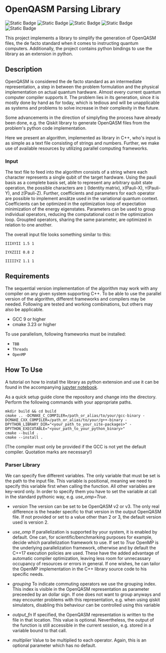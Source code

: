 # OpenQASM Parsing Library
![Static Badge](https://img.shields.io/badge/Quantum%20Computing-purple)
![Static Badge](https://img.shields.io/badge/OpenQASM-blue)
![Static Badge](https://img.shields.io/badge/OpenMP-4.x-green)
![Static Badge](https://img.shields.io/badge/OpenMP-5.x-green)
![Static Badge](https://img.shields.io/badge/C%2B%2B17-Execution%20Policies-red)



This project implements a library to simplify the generation of OpenQASM files, the de facto standard when it comes to 
instructing quantum computers. Additionally, the project contains python bindings to use the library as an extension in 
python.

## Description

OpenQASM is considered the de facto standard as an intermediate representation, a step in between the problem formulation and the physical implementation on actual quantum hardware. Almost every current quantum computer compiler supports it. The problem lies in its generation, since it is mostly done by hand as for today, which is tedious and will be unapplicable as systems and problems to solve increase in their complexity in the future.

Some advancements in the direction of simplyfing the process have already been done, e.g. the Qiskit library to generate OpenQASM files from the problem's python code implementation.

Here we present an algorithm, implemented as library in C++, who's input is as simple as a text file consisting of strings and numbers. Further, we make use of available resources by utilizing parallel computing frameworks.


### Input

The text file to feed into the algorithm consists of a string where each character represents a single qubit of the target 
hardware. Using the pauli basis as a complete basis set, able to represent any arbitrary qubit state operation, 
the possible characters are `I` (Identity matrix), `X`(Pauli-X), `Y`(Pauli-Y), and `Z`(Pauli-Z). Further, coefficients 
and parameters for each operator are possible to implement ansätze used in the variational quantum context. Coefficients 
can be optimized in the optimization loop of expectation minimization of the energy eigenstates. Parameters can be used 
to group individual operators, reducing the computational cost in the optimization loop. Groupted operators, sharing the 
same parameter, are optimized in relation to one another.

The overall input file looks something similar to this:
```
IIIXYII 1.5 1

IYXZIII 0.8 2

IIIIIYZ 1.1 1
```

## Requirements

The sequential version implementation of the algorithm may work with any compiler on any given system supporting
C++. To be able to use the parallel version of the algorithm, different frameworks and compilers may be needed.
Following are tested and working combinations, but others may also be applicable. 

- GCC 9 or higher
- cmake 3.23 or higher

To use parallelism, following frameworks must be installed:
- `TBB`
- `Threads`
- `OpenMP`

## How To Use

A tutorial on how to install the library as python extension and use it can be found in the accompanying [jupyter 
notebook](https://github.com/msqc-goethe/QasmParserLibrary).

As a quick setup guide clone the repository and change into the directory. Perform the following commands with
your appropriate paths.

```
mkdir build && cd build
cmake .. -DCMAKE_C_COMPILER=/path_or_alias/to/your/gcc-binary -DCMAKE_CXX_COMPILER=/path_or_alias/to/your/g++-binary -DPYTHON_LIBRARY_DIR="<your_path_to_your_site-packages>" -DPYTHON_EXECUTABLE="<your_path_to_your_python_binary>"
cmake --build .
cmake --install .
```
(The compiler must only be provided if the GCC is not yet the default compiler. Quotation marks are necessary!)

### Parser Library
We can specify five different variables. The only variable that must be set is the path to the input file. This variable is positional, meaning we need to specify this variable first when calling the function. All other variables are key-word only. In order to specify them you have to set the variable at call in the standard pythonic way, e.g. *use_omp=True*.

- *version*
  The version can be set to be OpenQASM v2 or v3. The only real difference is the header specific to that version in the output OpenQASM file. If not provided or set to a value other than 2 or 3, the default version used is version 2.

- *use_omp*
  If parallelization is supported by your system, it is enabled by default. One can, for scientific/benchmarking purposes for example, decide which parallelization framework to use. If set to *True* OpenMP is the underlying parallelization framework, otherwise and by default the C++17 execution policies are used. These have the added advantage of automatic compiler optimization, leaving less room for unnecassary occupancy of resources or errors in general. If one wishes, he can tailor the OpenMP implementation in the C++ library source code to his specific needs.

- *grouping*
  To indicate commuting operators we use the grouping index. This index is visible in the OpenQASM representation as parameter preceeded by an dollar sign. If one does not want to group anyways and may encounter problems with this representation, e.g. when using qiskit simulators, disabling this behaviour can be controlled using this variable

- *output_fn*
  If specified, the OpenQASM representation is written to the file in that location. This value is optional. Nevertheless, the output of the function is still accessible in the current session, e.g. stored in a variable bound to that call.

- *multiplier*
  Value to be multiplied to each operator. Again, this is an optional parameter which has no default.

